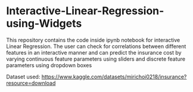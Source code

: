 # Interactive-Linear-Regression-using-Widgets

This repository contains the code inside ipynb notebook for interactive Linear Regression.
The user can check for correlations between different features in an interactive manner and can predict the insurance cost by varying continuous feature parameters using sliders and discrete feature parameters using dropdown boxes

Dataset used: https://www.kaggle.com/datasets/mirichoi0218/insurance?resource=download
